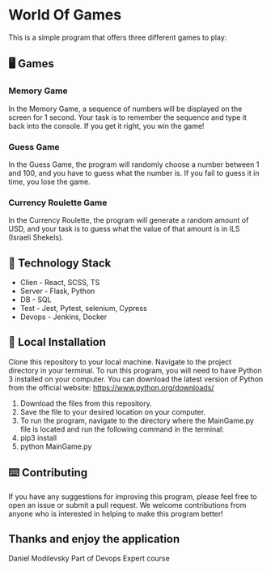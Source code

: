 # World Of Games 


This is a simple program that offers three different games to play:

## 🖥️‍ Games

### Memory Game

In the Memory Game, a sequence of numbers will be displayed on the screen for 1 second. Your task is to remember the sequence and type it back into the console. If you get it right, you win the game!

### Guess Game

In the Guess Game, the program will randomly choose a number between 1 and 100, and you have to guess what the number is. If you fail to guess it in time, you lose the game.

### Currency Roulette Game

In the Currency Roulette, the program will generate a random amount of USD, and your task is to guess what the value of that amount is in ILS (Israeli Shekels).

## 🏁 Technology Stack

- Clien - React, SCSS, TS
- Server - Flask, Python
- DB - SQL
- Test - Jest, Pytest, selenium, Cypress
- Devops - Jenkins, Docker

## 🏃‍ Local Installation

Clone this repository to your local machine.
Navigate to the project directory in your terminal.
To run this program, you will need to have Python 3 installed on your computer. You can download the latest version of Python from the official website: https://www.python.org/downloads/

1. Download the files from this repository.
2. Save the file to your desired location on your computer.
3. To run the program, navigate to the directory where the MainGame.py file is located and run the following command in the terminal:
4. pip3 install
5. python MainGame.py

## ⌨️ Contributing

If you have any suggestions for improving this program, please feel free to open an issue or submit a pull request. We welcome contributions from anyone who is interested in helping to make this program better!

## Thanks and enjoy the application

Daniel Modilevsky
Part of Devops Expert course
